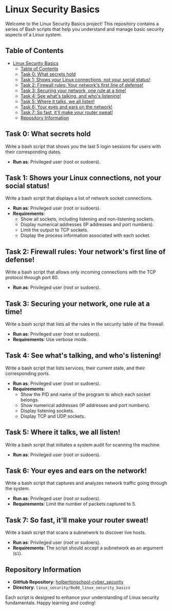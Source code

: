 # Linux Security Basics

Welcome to the Linux Security Basics project! This repository contains a series of Bash scripts that help you understand and manage basic security aspects of a Linux system.

## Table of Contents

- [Linux Security Basics](#linux-security-basics)
  - [Table of Contents](#table-of-contents)
  - [Task 0: What secrets hold](#task-0-what-secrets-hold)
  - [Task 1: Shows your Linux connections, not your social status!](#task-1-shows-your-linux-connections-not-your-social-status)
  - [Task 2: Firewall rules: Your network's first line of defense!](#task-2-firewall-rules-your-networks-first-line-of-defense)
  - [Task 3: Securing your network, one rule at a time!](#task-3-securing-your-network-one-rule-at-a-time)
  - [Task 4: See what's talking, and who's listening!](#task-4-see-whats-talking-and-whos-listening)
  - [Task 5: Where it talks, we all listen!](#task-5-where-it-talks-we-all-listen)
  - [Task 6: Your eyes and ears on the network!](#task-6-your-eyes-and-ears-on-the-network)
  - [Task 7: So fast, it'll make your router sweat!](#task-7-so-fast-itll-make-your-router-sweat)
  - [Repository Information](#repository-information)

## Task 0: What secrets hold

Write a bash script that shows you the last 5 login sessions for users with their corresponding dates.

- **Run as**: Privileged user (root or sudoers).

## Task 1: Shows your Linux connections, not your social status!

Write a bash script that displays a list of network socket connections.

- **Run as**: Privileged user (root or sudoers).
- **Requirements**:
  - Show all sockets, including listening and non-listening sockets.
  - Display numerical addresses (IP addresses and port numbers).
  - Limit the output to TCP sockets.
  - Display the process information associated with each socket.

## Task 2: Firewall rules: Your network's first line of defense!

Write a bash script that allows only incoming connections with the TCP protocol through port 80.

- **Run as**: Privileged user (root or sudoers).

## Task 3: Securing your network, one rule at a time!

Write a bash script that lists all the rules in the security table of the firewall.

- **Run as**: Privileged user (root or sudoers).
- **Requirements**: Use verbose mode.

## Task 4: See what's talking, and who's listening!

Write a bash script that lists services, their current state, and their corresponding ports.

- **Run as**: Privileged user (root or sudoers).
- **Requirements**:
  - Show the PID and name of the program to which each socket belongs.
  - Show numerical addresses (IP addresses and port numbers).
  - Display listening sockets.
  - Display TCP and UDP sockets.

## Task 5: Where it talks, we all listen!

Write a bash script that initiates a system audit for scanning the machine.

- **Run as**: Privileged user (root or sudoers).

## Task 6: Your eyes and ears on the network!

Write a bash script that captures and analyzes network traffic going through the system.

- **Run as**: Privileged user (root or sudoers).
- **Requirements**: Limit the number of packets captured to 5.

## Task 7: So fast, it'll make your router sweat!

Write a bash script that scans a subnetwork to discover live hosts.

- **Run as**: Privileged user (root or sudoers).
- **Requirements**: The script should accept a subnetwork as an argument (`$1`).

## Repository Information

- **GitHub Repository**: [holbertonschool-cyber_security](https://github.com/holbertonschool-cyber_security)
- **Directory**: `linux_security/0x00_linux_security_basics`

Each script is designed to enhance your understanding of Linux security fundamentals. Happy learning and coding!
